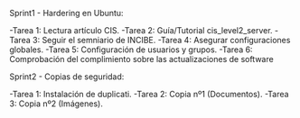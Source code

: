 Sprint1 - Hardering en Ubuntu:

   -Tarea 1: Lectura artículo CIS.
   -Tarea 2: Guía/Tutorial cis_level2_server.
   -Tarea 3: Seguir el semniario de INCIBE.
   -Tarea 4: Asegurar configuraciones globales.
   -Tarea 5: Configuración de usuarios y grupos.
   -Tarea 6: Comprobación del complimiento sobre las actualizaciones de software


Sprint2 - Copias de seguridad:

  -Tarea 1: Instalación de duplicati.
  -Tarea 2: Copia nº1 (Documentos).
  -Tarea 3: Copia nº2 (Imágenes).
